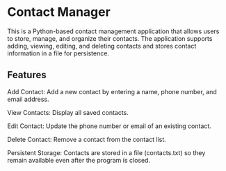 # Contact Manager
This is a Python-based contact management application that allows users to store, manage, and organize their contacts. The application supports adding, viewing, editing, and deleting contacts and stores contact information in a file for persistence.

## Features
Add Contact: Add a new contact by entering a name, phone number, and email address.

View Contacts: Display all saved contacts.

Edit Contact: Update the phone number or email of an existing contact.

Delete Contact: Remove a contact from the contact list.

Persistent Storage: Contacts are stored in a file (contacts.txt) so they remain available even after the program is closed.
